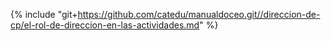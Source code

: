 {% include "git+https://github.com/catedu/manualdoceo.git//direccion-de-cp/el-rol-de-direccion-en-las-actividades.md" %}